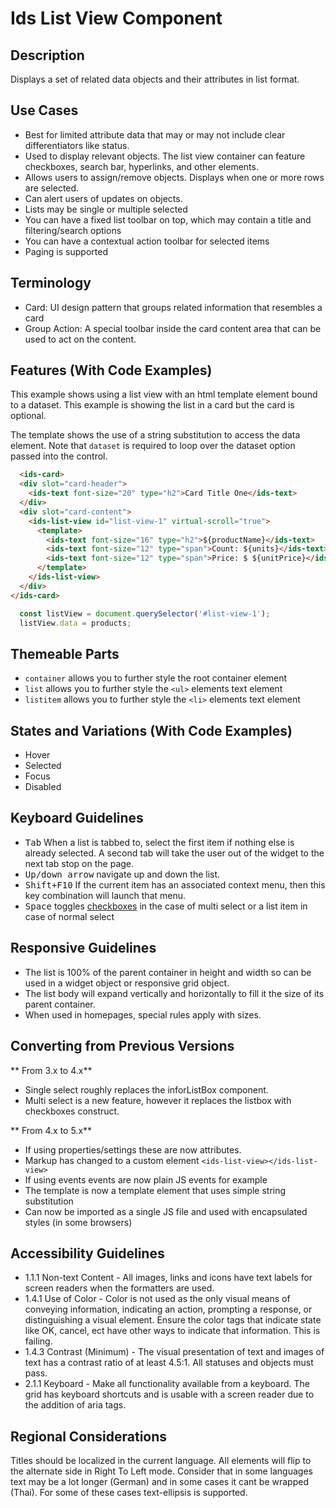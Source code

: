 # Ids List View Component

## Description

Displays a set of related data objects and their attributes in list format.

## Use Cases

- Best for limited attribute data that may or may not include clear differentiators like status.
- Used to display relevant objects. The list view container can feature checkboxes, search bar, hyperlinks, and other elements.
- Allows users to assign/remove objects. Displays when one or more rows are selected.
- Can alert users of updates on objects.
- Lists may be single or multiple selected
- You can have a fixed list toolbar on top, which may contain a title and filtering/search options
- You can have a contextual action toolbar for selected items
- Paging is supported

## Terminology

- Card: UI design pattern that groups related information that resembles a card
- Group Action: A special toolbar inside the card content area that can be used to act on the content.

## Features (With Code Examples)

This example shows using a list view with an html template element bound to a dataset. This example is showing the list in a card but the card is optional.

The template shows the use of a string substitution to access the data element. Note that `dataset` is required to loop over the dataset option passed into the control.

```html
  <ids-card>
  <div slot="card-header">
    <ids-text font-size="20" type="h2">Card Title One</ids-text>
  </div>
  <div slot="card-content">
    <ids-list-view id="list-view-1" virtual-scroll="true">
      <template>
        <ids-text font-size="16" type="h2">${productName}</ids-text>
        <ids-text font-size="12" type="span">Count: ${units}</ids-text>
        <ids-text font-size="12" type="span">Price: $ ${unitPrice}</ids-text>
      </template>
    </ids-list-view>
  </div>
</ids-card>
```

```js
  const listView = document.querySelector('#list-view-1');
  listView.data = products;
```

## Themeable Parts

- `container` allows you to further style the root container element
- `list` allows you to further style the `<ul>` elements text element
- `listitem` allows you to further style the `<li>` elements text element

## States and Variations (With Code Examples)

- Hover
- Selected
- Focus
- Disabled

## Keyboard Guidelines

- <kbd>Tab</kbd> When a list is tabbed to, select the first item if nothing else is already selected. A second tab will take the user out of the widget to the next tab stop on the page.
- <kbd>Up/down arrow</kbd> navigate up and down the list.
- <kbd>Shift+F10</kbd> If the current item has an associated context menu, then this key combination will launch that menu.
- <kbd>Space</kbd> toggles <a href="http://access.aol.com/dhtml-style-guide-working-group/#checkbox" target="_blank">checkboxes</a> in the case of multi select or a list item in case of normal select

## Responsive Guidelines

- The list is 100% of the parent container in height and width so can be used in a widget object or responsive grid object.
- The list body will expand vertically and horizontally to fill it the size of its parent container.
- When used in homepages, special rules apply with sizes.

## Converting from Previous Versions

** From 3.x to 4.x**
- Single select roughly replaces the inforListBox component.
- Multi select is a new feature, however it replaces the listbox with checkboxes construct.

** From 4.x to 5.x**

- If using properties/settings these are now attributes.
- Markup has changed to a custom element `<ids-list-view></ids-list-view>`
- If using events events are now plain JS events for example
- The template is now a template element that uses simple string substitution
- Can now be imported as a single JS file and used with encapsulated styles (in some browsers)

## Accessibility Guidelines

- 1.1.1 Non-text Content - All images, links and icons have text labels for screen readers when the formatters are used.
- 1.4.1 Use of Color - Color is not used as the only visual means of conveying information, indicating an action, prompting a response, or distinguishing a visual element. Ensure the color tags that indicate state like OK, cancel, ect have other ways to indicate that information. This is failing.
- 1.4.3 Contrast (Minimum) - The visual presentation of text and images of text has a contrast ratio of at least 4.5:1.  All statuses and objects must pass.
- 2.1.1 Keyboard - Make all functionality available from a keyboard. The grid has keyboard shortcuts and is usable with a screen reader due to the addition of aria tags.

## Regional Considerations

Titles should be localized in the current language. All elements will flip to the alternate side in Right To Left mode. Consider that in some languages text may be a lot longer (German) and in some cases it cant be wrapped (Thai). For some of these cases text-ellipsis is supported.
